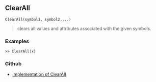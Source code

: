 ## ClearAll

```
ClearAll(symbol1, symbol2,...)
```

> clears all values and attributes associated with the given symbols. 
   
### Examples

``` 
>> ClearAll(x)
```

### Github

* [Implementation of ClearAll](https://github.com/axkr/symja_android_library/blob/master/symja_android_library/matheclipse-core/src/main/java/org/matheclipse/core/builtin/PatternMatching.java#L254) 
